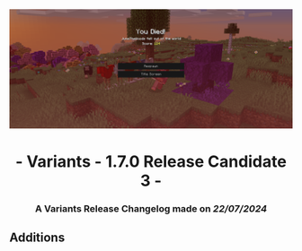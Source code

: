 <center> <img src=ChangelogPhoto.png width="1500"> </center>

# <center>- Variants - 1.7.0 Release Candidate 3 -</center>
### <center>A Variants Release Changelog made on *22/07/2024*</center>

## Additions